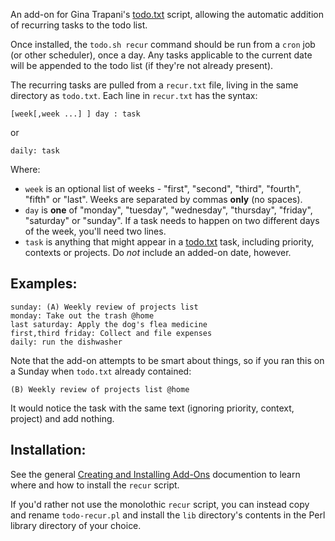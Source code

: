 An add-on for Gina Trapani's [todo.txt][todotxt] script, allowing the automatic addition of
recurring tasks to the todo list.

Once installed, the `todo.sh recur` command should be run from a `cron` job (or other scheduler), once a day.  Any tasks applicable to
the current date will be appended to the todo list (if they're not already present).

The recurring tasks are pulled from a `recur.txt` file, living in the same directory as `todo.txt`.  Each line in `recur.txt` has
the syntax:

    [week[,week ...] ] day : task
    
or

    daily: task    

Where:

- `week` is an optional list of weeks - "first", "second", "third", "fourth", "fifth" or "last".  Weeks are separated by
commas __only__ (no spaces).
- `day` is __one__ of "monday", "tuesday", "wednesday", "thursday", "friday", "saturday" or "sunday".  If a task needs to happen
on two different days of the week, you'll need two lines.
- `task` is anything that might appear in a [todo.txt][todotxt] task, including priority, contexts or projects.  Do *not* include
an added-on date, however.

## Examples:

    sunday: (A) Weekly review of projects list
    monday: Take out the trash @home
    last saturday: Apply the dog's flea medicine
    first,third friday: Collect and file expenses
    daily: run the dishwasher

Note that the add-on attempts to be smart about things, so if you ran this on a Sunday when `todo.txt` already contained:

    (B) Weekly review of projects list @home

It would notice the task with the same text (ignoring priority, context, project) and add nothing.

## Installation:

See the general [Creating and Installing Add-Ons][installing] documention to learn where and how to install the `recur` script.

If you'd rather not use the monolothic `recur` script, you can instead copy and rename `todo-recur.pl` and install the `lib` directory's contents in the
Perl library directory of your choice.


[todotxt]: https://github.com/ginatrapani/todo.txt-cli "A simple and extensible shell script for managing your todo.txt file."
[installing]: https://github.com/ginatrapani/todo.txt-cli/wiki/Creating-and-Installing-Add-ons
